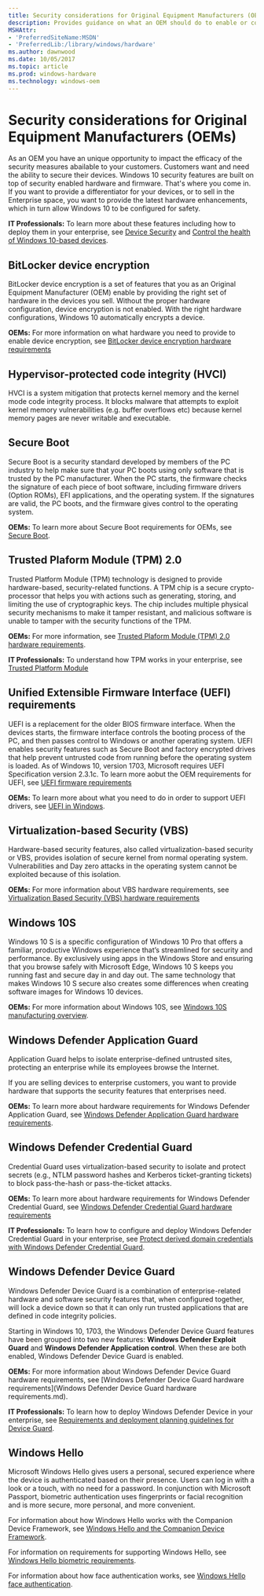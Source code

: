 ```yaml
---
title: Security considerations for Original Equipment Manufacturers (OEMs)
description: Provides guidance on what an OEM should do to enable or configure hardware-based protections
MSHAttr:
- 'PreferredSiteName:MSDN'
- 'PreferredLib:/library/windows/hardware'
ms.author: dawnwood
ms.date: 10/05/2017
ms.topic: article
ms.prod: windows-hardware
ms.technology: windows-oem
---
```

# Security considerations for Original Equipment Manufacturers (OEMs)

As an OEM you have an unique opportunity to impact the efficacy of the security measures abailable to your customers. Customers want and need the ability to secure their devices. Windows 10 security features are built on top of security enabled hardware and firmware. That's where you come in. If you want to provide a differentiator for your devices, or to sell in the Enterprise space, you want to provide the latest hardware enhancements, which in turn allow Windows 10 to be configured for safety. 

**IT Professionals:** To learn more about these features including how to deploy them in your enterprise, see [Device Security](https://docs.microsoft.com/en-us/windows/device-security/) and [Control the health of Windows 10-based devices](https://docs.microsoft.com/en-us/windows/device-security/protect-high-value-assets-by-controlling-the-health-of-windows-10-based-devices?).

## BitLocker device encryption

BitLocker device encryption is a set of features that you as an Original Equipment Manufacturer (OEM) enable by providing the right set of hardware in the devices you sell. Without the proper hardware configuration, device encryption is not enabled. With the right hardware configurations, Windows 10 automatically encrypts a device.

**OEMs:** For more information on what hardware you need to provide to enable device encryption, see [BitLocker device encryption hardware requirements](OEM-device-encryption.md)

## Hypervisor-protected code integrity (HVCI)

HVCI is a system mitigation that protects kernel memory and the kernel mode code integrity process. It blocks malware that attempts to exploit kernel memory vulnerabilities (e.g. buffer overflows etc) because kernel memory pages are never writable and executable.

## Secure Boot

Secure Boot is a security standard developed by members of the PC industry to help make sure that your PC boots using only software that is trusted by the PC manufacturer. When the PC starts, the firmware checks the signature of each piece of boot software, including firmware drivers (Option ROMs), EFI applications, and the operating system. If the signatures are valid, the PC boots, and the firmware gives control to the operating system.

**OEMs:** To learn more about Secure Boot requirements for OEMs, see [Secure Boot](OEM-secure-boot.md).

## Trusted Plaform Module (TPM) 2.0

Trusted Platform Module (TPM) technology is designed to provide hardware-based, security-related functions. A TPM chip is a secure crypto-processor that helps you with actions such as generating, storing, and limiting the use of cryptographic keys. The chip includes multiple physical security mechanisms to make it tamper resistant, and malicious software is unable to tamper with the security functions of the TPM. 

**OEMs:** For more information, see [Trusted Plaform Module (TPM) 2.0 hardware requirements](OEM-TPM.md).

**IT Professionals:** To understand how TPM works in your enterprise, see [Trusted Platform Module](https://docs.microsoft.com/en-us/windows/device-security/tpm/trusted-platform-module-top-node)

## Unified Extensible Firmware Interface (UEFI) requirements

UEFI is a replacement for the older BIOS firmware interface. When the devices starts, the firmware interface controls the booting process of the PC, and then passes control to Windows or another operating system. UEFI enables security features such as Secure Boot and factory encrypted drives that help prevent untrusted code from running before the operating system is loaded. As of Windows 10, version 1703, Microsoft requires UEFI Specification version 2.3.1c. To learn more aobut the OEM requirements for UEFI, see [UEFI firmware requirements](OEM-UEFI.md)

**OEMs:** To learn more about what you need to do in order to support UEFI drivers, see [UEFI in Windows](https://docs.microsoft.com/en-us/windows-hardware/drivers/bringup/uefi-in-windows).

## Virtualization-based Security (VBS)

Hardware-based security features, also called virtualization-based security or VBS, provides isolation of secure kernel from normal operating system. Vulnerabilities and Day zero attacks in the operating system cannot be exploited because of this isolation. 

**OEMs:** For more information about VBS hardware requirements, see [Virtualization Based Security (VBS) hardware requirements](OEM-VBS.md)

## Windows 10S

Windows 10 S is a specific configuration of Windows 10 Pro that offers a familiar, productive Windows experience that’s streamlined for security and performance. By exclusively using apps in the Windows Store and ensuring that you browse safely with Microsoft Edge, Windows 10 S keeps you running fast and secure day in and day out. The same technology that makes Windows 10 S secure also creates some differences when creating software images for Windows 10 devices.

**OEMs:** For more information about Windows 10S, see [Windows 10S manufacturing overview](https://docs.microsoft.com/en-us/windows-hardware/manufacture/desktop/windows-10-s-overview).

## Windows Defender Application Guard

Application Guard helps to isolate enterprise-defined untrusted sites, protecting an enterprise while its employees browse the Internet. 

If you are selling devices to enterprise customers, you want to provide hardware that supports the security features that enterprises need. 

**OEMs:** To learn more about hardware requirements for Windows Defender Application Guard, see [Windows Defender Application Guard hardware requirements](OEM-app-guard.md).


## Windows Defender Credential Guard

Credential Guard uses virtualization-based security to isolate and protect secrets (e.g., NTLM password hashes and Kerberos ticket-granting tickets) to block pass-the-hash or pass-the-ticket attacks. 

**OEMs:** To learn more about hardware requirements for Windows Defender Credential Guard, see [Windows Defender Credential Guard hardware requirements](OEM-credential-guard.md) 

**IT Professionals:** To learn how to configure and deploy Windows Defender Credential Guard in your enterprise, see [Protect derived domain credentials with Windows Defender Credential Guard](https://docs.microsoft.com/en-us/windows/access-protection/credential-guard/credential-guard).

## Windows Defender Device Guard

Windows Defender Device Guard is a combination of enterprise-related hardware and software security features that, when configured together, will lock a device down so that it can only run trusted applications that are defined in code integrity policies. 

Starting in Windows 10, 1703, the Windows Defender Device Guard features have been grouped into two new features: **Windows Defender Exploit Guard** and **Windows Defender Application control**. When these are both enabled, Windows Defender Device Guard is enabled. 

**OEMs:** For more information about Windows Defender Device Guard hardware requirements, see [Windows Defender Device Guard hardware requirements](Windows Defender Device Guard hardware requirements.md).


**IT Professionals:** To learn how to deploy Windows Defender Device in your enterprise, see [Requirements and deployment planning guidelines for Device Guard](http://go.microsoft.com/fwlink/?LinkId=822877).

## Windows Hello

Microsoft Windows Hello gives users a personal, secured experience where the device is authenticated based on their presence. Users can log in with a look or a touch, with no need for a password. In conjunction with Microsoft Passport, biometric authentication uses fingerprints or facial recognition and is more secure, more personal, and more convenient. 

For information about how Windows Hello works with the Companion Device Framework, see [Windows Hello and the Companion Device Framework](https://docs.microsoft.com/en-us/windows-hardware/design/device-experiences/windows-hello-companion-device-framework). 

For information on requirements for supporting Windows Hello, see [Windows Hello biometric requirements](https://docs.microsoft.com/en-us/windows-hardware/design/device-experiences/windows-hello-biometric-requirements). 

For information about how face authentication works, see [Windows Hello face authentication](https://docs.microsoft.com/en-us/windows-hardware/design/device-experiences/windows-hello-face-authentication).


